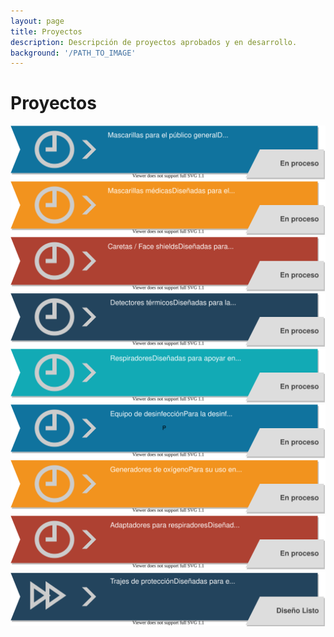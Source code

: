 ```yaml
---
layout: page
title: Proyectos
description: Descripción de proyectos aprobados y en desarrollo.
background: '/PATH_TO_IMAGE'
---
```

# Proyectos
[![](/assets/diag/P1.svg)](/projects/P9.md)
[![](/assets/diag/P2.svg)](/_projects/P2.md)
[![](/assets/diag/P3.svg)](/_projects/P3.md)
[![](/assets/diag/P4.svg)](/_projects/P4.md)
[![](/assets/diag/P5.svg)](/_projects/P5.md)
[![](/assets/diag/P6.svg)](/_projects/P6.md)
[![](/assets/diag/P7.svg)](/_projects/P7.md)
[![](/assets/diag/P8.svg)](/_projects/P8.md)
[![](/assets/diag/P9.svg)](/_projects/P9.md)

